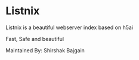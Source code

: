 # Listnix
Listnix is a beautiful webserver index based on h5ai

Fast, Safe and beautiful

Maintained By:
Shirshak Bajgain

